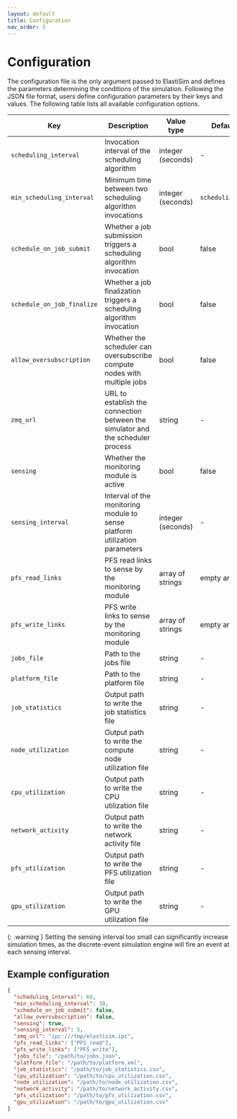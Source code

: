 ```yaml
---
layout: default
title: Configuration
nav_order: 3
---
```


# Configuration

The configuration file is the only argument passed to ElastiSim and defines the parameters determining the conditions of the simulation. Following the JSON file format, users define configuration parameters by their keys and values. The following table lists all available configuration options.

| Key                           | Description                                                                     | Value type        | Default value           | Mandatory                   |
|-------------------------------|---------------------------------------------------------------------------------|-------------------|-------------------------|-----------------------------|
| ``scheduling_interval``       | Invocation interval of the scheduling algorithm                                 | integer (seconds) | -                       | Yes                         |
| ``min_scheduling_interval``   | Minimum time between two scheduling algorithm invocations                       | integer (seconds) | ``scheduling_interval`` | No                          |
| ``schedule_on_job_submit``    | Whether a job submission triggers a scheduling algorithm invocation             | bool              | false                   | No                          |
| ``schedule_on_job_finalize``  | Whether a job finalization triggers a scheduling algorithm invocation           | bool              | false                   | No                          |
| ``allow_oversubscription``    | Whether the scheduler can oversubscribe compute nodes with multiple jobs        | bool              | false                   | No                          |
| ``zmq_url``                   | URL to establish the connection between the simulator and the scheduler process | string            | -                       | Yes                         |
| ``sensing``                   | Whether the monitoring module is active                                         | bool              | false                   | No                          |
| ``sensing_interval``          | Interval of the monitoring module to sense platform utilization parameters      | integer (seconds) | -                       | Yes, if ``sensing`` is true |
| ``pfs_read_links``            | PFS read links to sense by the monitoring module                                | array of strings  | empty array             | No                          |
| ``pfs_write_links``           | PFS write links to sense by the monitoring module                               | array of strings  | empty array             | No                          |
| ``jobs_file``                 | Path to the jobs file                                                           | string            | -                       | Yes                         |
| ``platform_file``             | Path to the platform file                                                       | string            | -                       | Yes                         |
| ``job_statistics``            | Output path to write the job statistics file                                    | string            | -                       | Yes                         |
| ``node_utilization``          | Output path to write the compute node utilization file                          | string            | -                       | Yes                         |
| ``cpu_utilization``           | Output path to write the CPU utilization file                                   | string            | -                       | Yes, if ``sensing`` is true |
| ``network_activity``          | Output path to write the network activity file                                  | string            | -                       | Yes, if ``sensing`` is true |
| ``pfs_utilization``           | Output path to write the PFS utilization file                                   | string            | -                       | Yes, if ``sensing`` is true |
| ``gpu_utilization``           | Output path to write the GPU utilization file                                   | string            | -                       | Yes, if ``sensing`` is true |

{: .warning }
Setting the sensing interval too small can significantly increase simulation times, as the discrete-event simulation engine will fire an event at each sensing interval.

## Example configuration

```json
{
  "scheduling_interval": 60,
  "min_scheduling_interval": 30,
  "schedule_on_job_submit": false,
  "allow_oversubscription": false,
  "sensing": true,
  "sensing_interval": 5,
  "zmq_url": "ipc:///tmp/elastisim.ipc",
  "pfs_read_links": ["PFS_read"],
  "pfs_write_links": ["PFS_write"],
  "jobs_file": "/path/to/jobs.json",
  "platform_file": "/path/to/platform.xml",
  "job_statistics": "/path/to/job_statistics.csv",
  "cpu_utilization": "/path/to/cpu_utilization.csv",
  "node_utilization": "/path/to/node_utilization.csv",
  "network_activity": "/path/to/network_activity.csv",
  "pfs_utilization": "/path/to/pfs_utilization.csv",
  "gpu_utilization": "/path/to/gpu_utilization.csv"
}
```
